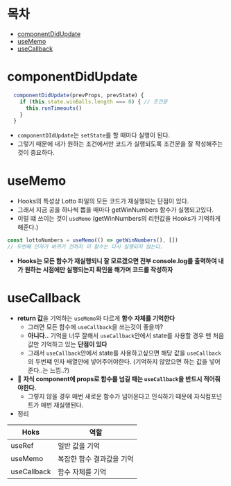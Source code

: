 # 목차

* [componentDidUpdate](#componentDidUpdate)
* [useMemo](#useMemo)
* [useCallback](#useCallback)

# componentDidUpdate

```javascript
  componentDidUpdate(prevProps, prevState) {
    if (this.state.winBalls.length === 0) { // 조건문
      this.runTimeouts()
    }
  }
```

* `componentDIdUpdate`는 `setState`를 할 때마다 실행이 된다.
* 그렇기 때문에 내가 원하는 조건에서만 코드가  실행되도록 조건문을 잘 작성해주는 것이 중요하다.

# useMemo

* Hooks의 특성상 Lotto 파일의 모든 코드가 재실행되는 단점이 있다.
* 그래서 지금 공을 하나씩 뽑을 때마다 getWinNumbers 함수가  실행되고있다.
* 이럴 떄 쓰이는 것이 `useMemo` (getWinNumbers의 리턴값을 Hooks가 기억하게 해준다.)

```javascript
const lottoNumbers = useMemo(() => getWinNumbers(), [])
// 두번째 인자가 바뀌기 전까지 이 함수는 다시 실행되지 않는다.
```

* **Hooks는 모든 함수가 재실행되니 잘 모르겠으면 전부 console.log를 출력하여 내가 원하는 시점에만 실행되는지 확인을 해가며 코드를 작성하자**

# useCallback

* **return 값**을 기억하는 `useMemo`와 다르게 **함수 자체를 기억한다**
  * 그러면 모든 함수에 `useCallback`을 쓰는것이 좋을까?
  * **아니다..** 기억을 너무 잘해서 `useCallback`안에서 state를 사용할 경우 맨 처음 값만 기억하고 있는 **단점이 있다**
  * 그래서 `useCallback`안에서 state를 사용하고싶으면 해당 값을 `useCallback`의 두번쨰 인자 배열안에 넣어주어야한다. (기억하지 않았으면 하는 값을 넣어준다..는 느낌..?)
* :lipstick: **자식 component에 props로 함수를 넘길 때는 `useCallback`을 반드시 적어줘야한다.**
  * 그렇지 않을 경우 매번 새로운 함수가 넘어온다고 인식하기 때문에 자식컴포넌트가 매번 재실행된다.
* 정리

| Hoks        | 역할                      |
| ----------- | ------------------------- |
| useRef      | 일반 값을 기억            |
| useMemo     | 복잡한 함수 결과값을 기억 |
| useCallback | 함수 자체를 기억          |